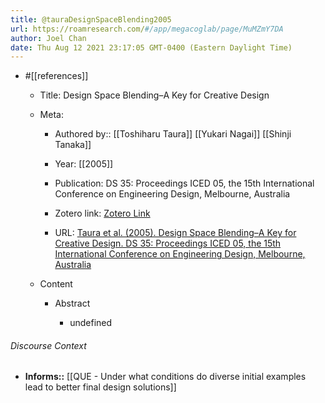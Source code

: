 ```yaml
---
title: @tauraDesignSpaceBlending2005
url: https://roamresearch.com/#/app/megacoglab/page/MuMZmY7DA
author: Joel Chan
date: Thu Aug 12 2021 23:17:05 GMT-0400 (Eastern Daylight Time)
---
```


- #[[references]]

    - Title: Design Space Blending–A Key for Creative Design

    - Meta:

        - Authored by:: [[Toshiharu Taura]] [[Yukari Nagai]] [[Shinji Tanaka]]

        - Year: [[2005]]

        - Publication: DS 35: Proceedings ICED 05, the 15th International Conference on Engineering Design, Melbourne, Australia

        - Zotero link: [Zotero Link](zotero://select/items/7_X58G8VSR)

        - URL: [Taura et al. (2005). Design Space Blending–A Key for Creative Design. DS 35: Proceedings ICED 05, the 15th International Conference on Engineering Design, Melbourne, Australia](undefined)

    - Content

        - Abstract

            - undefined

###### Discourse Context

- **Informs::** [[QUE - Under what conditions do diverse initial examples lead to better final design solutions]]
